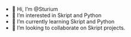- 👋 Hi, I’m @Sturium
- 👀 I’m interested in Skript and Python
- 🌱 I’m currently learning Skript and Python
- 💞️ I’m looking to collaborate on Skript projects.

<!---
Sturium/Sturium is a ✨ special ✨ repository because its `README.md` (this file) appears on your GitHub profile.
You can click the Preview link to take a look at your changes.
--->

